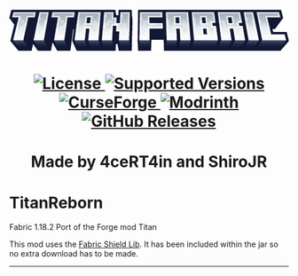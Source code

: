 <p align="center"><img src="titan_fabric_thumb_wip.png" alt="Logo" width="800"></p>

<h1 align="center">
  	<a href="https://github.com/4ceRT4in/TitanReborn/blob/master/LICENSE">
      <img src="https://img.shields.io/github/license/4ceRT4in/TitanReborn?style=for-the-badge&labelWidth=15&color=900c3f" alt="License">
    </a>
    <a href="https://github.com/4ceRT4in/TitanReborn">
      <img src="https://img.shields.io/badge/Available_for-MC_1.18.2-c70039?style=for-the-badge&labelWidth=15" alt="Supported Versions">
    </a>
    <a href="https://www.curseforge.com/minecraft/mc-mods/">
      <img src="https://img.shields.io/badge/-CurseForge-gray?style=for-the-badge&logo=curseforge&labelColor=orange" alt="CurseForge">
    </a>
    <a href="https://modrinth.com/">
      <img src="https://img.shields.io/badge/-modrinth-gray?style=for-the-badge&labelColor=green&labelWidth=15&logo=appveyor&logoColor=white" alt="Modrinth">
    </a>
    <a href="https://github.com/4ceRT4in/TitanReborn/releases">
      <img src="https://img.shields.io/github/v/release/0xJoeMama/throwing-knives?logo=github&style=for-the-badge" alt="GitHub Releases">
    </a>
</h1>

<h1 align="center">Made by 4ceRT4in and ShiroJR<br></h1>

# TitanReborn

Fabric 1.18.2 Port of the Forge mod Titan

This mod uses the [Fabric Shield Lib](https://modrinth.com/mod/fabricshieldlib/version/1.7-1.18.2).
It has been included within the jar so no extra download has to be made.

---